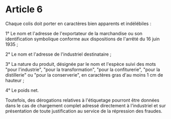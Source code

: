 # Article 6

Chaque colis doit porter en caractères bien apparents et indélébiles :

1° Le nom et l'adresse de l'exportateur de la marchandise ou son identification symbolique conforme aux dispositions de l'arrêté du 16 juin 1935 ;

2° Le nom et l'adresse de l'industriel destinataire ;

3° La nature du produit, désignée par le nom et l'espèce suivi des mots "pour l'industrie", "pour la transformation", "pour la confiturerie", "pour la distillerie" ou "pour la conserverie", en caractères gras d'au moins 1 cm de hauteur ;

4° Le poids net.

Toutefois, des dérogations relatives à l'étiquetage pourront être données dans le cas de chargement complet adressé directement à l'industriel et sur présentation de toute justification au service de la répression des fraudes.
